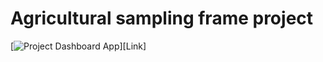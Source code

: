 # Agricultural sampling frame project



[![Project Dashboard App]][Link]

[Project Dashboard App]: https://sampling-project.streamlit.app/
